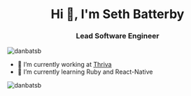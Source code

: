 <h1 align="center">Hi 👋, I'm Seth Batterby</h1>
<h3 align="center">Lead Software Engineer</h3>

<p align="left"> <img src="https://komarev.com/ghpvc/?username=danbatsb" alt="danbatsb" /> </p>

- 🔭 I’m currently working at [Thriva](https://thriva.co/)
- 🌱  I’m currently learning Ruby and React-Native

<p><img align="center" src="https://github-readme-stats.vercel.app/api/top-langs/?username=danbatsb" alt="danbatsb" /></p>

<!--
**danbatsb/danbatsb** is a ✨ _special_ ✨ repository because its `README.md` (this file) appears on your GitHub profile.

Here are some ideas to get you started:

- 🔭 I’m currently working on ...
- 🌱 I’m currently learning ...
- 👯 I’m looking to collaborate on ...
- 🤔 I’m looking for help with ...
- 💬 Ask me about ...
- 📫 How to reach me: ...
- 😄 Pronouns: ...
- ⚡ Fun fact: ...
-->
